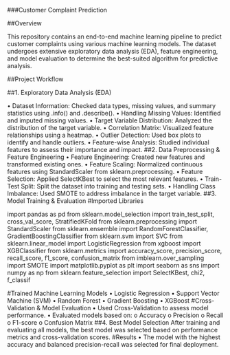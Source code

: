 ###Customer Complaint Prediction

##Overview

This repository contains an end-to-end machine learning pipeline to predict customer complaints using various machine learning models. The dataset undergoes extensive exploratory data analysis (EDA), feature engineering, and model evaluation to determine the best-suited algorithm for predictive analysis.

##Project Workflow

##1. Exploratory Data Analysis (EDA)

•	Dataset Information: Checked data types, missing values, and summary statistics using .info() and .describe().
•	Handling Missing Values: Identified and imputed missing values.
•	Target Variable Distribution: Analyzed the distribution of the target variable.
•	Correlation Matrix: Visualized feature relationships using a heatmap.
•	Outlier Detection: Used box plots to identify and handle outliers.
•	Feature-wise Analysis: Studied individual features to assess their importance and impact.
##2. Data Preprocessing & Feature Engineering
•	Feature Engineering: Created new features and transformed existing ones.
•	Feature Scaling: Normalized continuous features using StandardScaler from sklearn.preprocessing.
•	Feature Selection: Applied SelectKBest to select the most relevant features.
•	Train-Test Split: Split the dataset into training and testing sets.
•	Handling Class Imbalance: Used SMOTE to address imbalance in the target variable.
##3. Model Training & Evaluation
#Imported Libraries

import pandas as pd
from sklearn.model_selection import train_test_split, cross_val_score, StratifiedKFold
from sklearn.preprocessing import StandardScaler
from sklearn.ensemble import RandomForestClassifier, GradientBoostingClassifier
from sklearn.svm import SVC
from sklearn.linear_model import LogisticRegression
from xgboost import XGBClassifier
from sklearn.metrics import accuracy_score, precision_score, recall_score, f1_score, confusion_matrix
from imblearn.over_sampling import SMOTE
import matplotlib.pyplot as plt
import seaborn as sns
import numpy as np
from sklearn.feature_selection import SelectKBest, chi2, f_classif

#Trained Machine Learning Models
•	Logistic Regression
•	Support Vector Machine (SVM)
•	Random Forest
•	Gradient Boosting
•	XGBoost
#Cross-Validation & Model Evaluation
•	Used Cross-Validation to assess model performance.
•	Evaluated models based on:
o	Accuracy
o	Precision
o	Recall
o	F1-score
o	Confusion Matrix
##4. Best Model Selection
After training and evaluating all models, the best model was selected based on performance metrics and cross-validation scores.
#Results
•	The model with the highest accuracy and balanced precision-recall was selected for final deployment.
